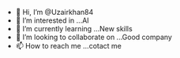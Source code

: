 - 👋 Hi, I’m @Uzairkhan84
- 👀 I’m interested in ...AI
- 🌱 I’m currently learning ...New skills
- 💞️ I’m looking to collaborate on ...Good company
- 📫 How to reach me ...cotact me

<!---
Uzairkhan84/Uzairkhan84 is a ✨ special ✨ repository because its `README.md` (this file) appears on your GitHub profile.
You can click the Preview link to take a look at your changes.
--->

